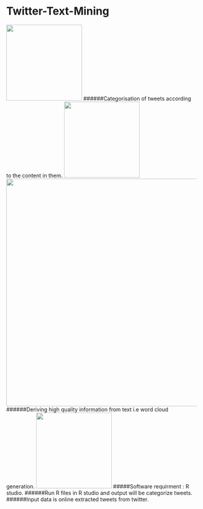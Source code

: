 # Twitter-Text-Mining
<img src="https://cloud.githubusercontent.com/assets/17907290/21219369/8a37c8e0-c2da-11e6-89ef-fcc6f14d9fd7.png" width="200">
######Categorisation of tweets according to the content in them.
<img src="https://cloud.githubusercontent.com/assets/17907290/21219382/96922360-c2da-11e6-9b51-2b41e4e17c3e.png" width="200">
 
<img src="https://cloud.githubusercontent.com/assets/17907290/21219848/6bae4b54-c2dc-11e6-9554-0c3323ddb153.png" width="600">
######Deriving high quality information from text i.e word cloud generation.
<img src="https://cloud.githubusercontent.com/assets/17907290/21219387/9feec1ac-c2da-11e6-9cb1-1375e9a1c300.png" width="200">
#####Software requirment : R studio.
######Run R files in R studio and output will be categorize tweets. 
######Input data is online extracted tweets from twitter.

